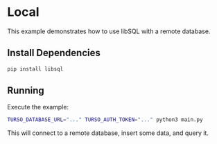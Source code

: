 # Local

This example demonstrates how to use libSQL with a remote database.

## Install Dependencies

```bash
pip install libsql
```

## Running

Execute the example:

```bash
TURSO_DATABASE_URL="..." TURSO_AUTH_TOKEN="..." python3 main.py
```

This will connect to a remote database, insert some data, and query it.